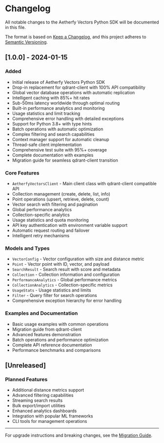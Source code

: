 # Changelog

All notable changes to the Aetherfy Vectors Python SDK will be documented in this file.

The format is based on [Keep a Changelog](https://keepachangelog.com/en/1.0.0/),
and this project adheres to [Semantic Versioning](https://semver.org/spec/v2.0.0.html).

## [1.0.0] - 2024-01-15

### Added
- Initial release of Aetherfy Vectors Python SDK
- Drop-in replacement for qdrant-client with 100% API compatibility
- Global vector database operations with automatic replication
- Intelligent caching with 85%+ hit rates
- Sub-50ms latency worldwide through optimal routing
- Built-in performance analytics and monitoring
- Usage statistics and limit tracking
- Comprehensive error handling with detailed exceptions
- Support for Python 3.8+ with type hints
- Batch operations with automatic optimization
- Complex filtering and search capabilities
- Context manager support for automatic cleanup
- Thread-safe client implementation
- Comprehensive test suite with 95%+ coverage
- Complete documentation with examples
- Migration guide for seamless qdrant-client transition

### Core Features
- `AetherfyVectorsClient` - Main client class with qdrant-client compatible API
- Collection management (create, delete, list, info)
- Point operations (upsert, retrieve, delete, count)
- Vector search with filtering and pagination
- Global performance analytics
- Collection-specific analytics
- Usage statistics and quota monitoring
- API key authentication with environment variable support
- Automatic request routing and failover
- Intelligent retry mechanisms

### Models and Types
- `VectorConfig` - Vector configuration with size and distance metric
- `Point` - Vector point with ID, vector, and payload
- `SearchResult` - Search result with score and metadata
- `Collection` - Collection information and configuration
- `PerformanceAnalytics` - Global performance metrics
- `CollectionAnalytics` - Collection-specific metrics
- `UsageStats` - Usage statistics and limits
- `Filter` - Query filter for search operations
- Comprehensive exception hierarchy for error handling

### Examples and Documentation
- Basic usage examples with common operations
- Migration guide from qdrant-client
- Advanced features demonstration
- Batch operations and performance optimization
- Complete API reference documentation
- Performance benchmarks and comparisons

## [Unreleased]

### Planned Features
- Additional distance metrics support
- Advanced filtering capabilities
- Streaming search results
- Bulk export/import utilities
- Enhanced analytics dashboards
- Integration with popular ML frameworks
- CLI tools for management operations

---

For upgrade instructions and breaking changes, see the [Migration Guide](docs/migration_guide.md).